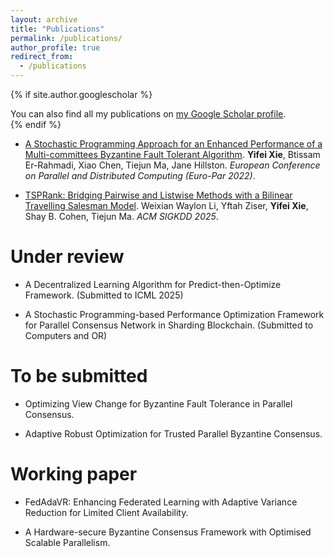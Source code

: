 ```yaml
---
layout: archive
title: "Publications"
permalink: /publications/
author_profile: true
redirect_from:
  - /publications
---
```


{% if site.author.googlescholar %}
  <div class="wordwrap">You can also find all my publications on <a href="{{site.author.googlescholar}}">my Google Scholar profile</a>.</div>
{% endif %}

<!--{% include base_path %}-->

<!--{% for post in site.publications reversed %}
  {% include archive-single.html %}
{% endfor %}-->

* [A Stochastic Programming Approach for an Enhanced Performance of a Multi-committees Byzantine Fault Tolerant Algorithm](https://link.springer.com/chapter/10.1007/978-3-031-31209-0_20). **Yifei Xie**, Btissam Er-Rahmadi, Xiao Chen, Tiejun Ma, Jane Hillston. *European Conference on Parallel and Distributed Computing (Euro-Par 2022)*.

* [TSPRank: Bridging Pairwise and Listwise Methods with a Bilinear Travelling Salesman Model](https://arxiv.org/abs/2411.12064). Weixian Waylon Li, Yftah Ziser, **Yifei Xie**, Shay B. Cohen, Tiejun Ma. *ACM SIGKDD 2025*.

Under review
=====
* A Decentralized Learning Algorithm for Predict-then-Optimize Framework. (Submitted to ICML 2025)

* A Stochastic Programming-based Performance Optimization Framework for Parallel Consensus Network in Sharding Blockchain. (Submitted to Computers and OR)

To be submitted
=====
* Optimizing View Change for Byzantine Fault Tolerance in Parallel Consensus. 

* Adaptive Robust Optimization for Trusted Parallel Byzantine Consensus.


Working paper
=====
* FedAdaVR: Enhancing Federated Learning with Adaptive Variance Reduction for Limited Client Availability.

* A Hardware-secure Byzantine Consensus Framework with Optimised Scalable Parallelism.